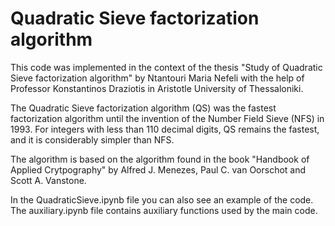# Quadratic Sieve factorization algorithm

This code was implemented in the context of the thesis "Study of Quadratic Sieve factorization algorithm" by Ntantouri Maria Nefeli with the help of Professor Konstantinos Draziotis in Aristotle University of Thessaloniki. 

The Quadratic Sieve factorization algorithm (QS) was the fastest factorization algorithm until the invention of the Number Field Sieve (NFS) in 1993. For integers with less than 110 decimal digits, QS remains the fastest, and it is considerably simpler than NFS.

The algorithm is based on the algorithm found in the book "Handbook of Applied Crytpography" by Alfred J. Menezes, Paul C. van Oorschot and Scott A. Vanstone.

In the QuadraticSieve.ipynb file you can also see an example of the code. The auxiliary.ipynb file contains auxiliary functions used by the main code. 


